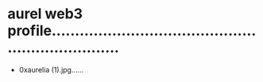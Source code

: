 # aurel web3 profile....................................................................
- 0xaurelia (1).jpg......
